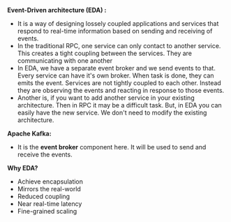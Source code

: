 **Event-Driven architecture (EDA) :**
       
* It is a way of designing lossely coupled applications and services that respond to real-time information based on sending and receiving of events. 
* In the traditional RPC, one service can only contact to another service. This creates a tight coupling between the services. They are communicating with one another
* In EDA, we have a separate event broker and we send events to that. Every service can have it's own broker. When task is done, they can emits the event. Services are not tightly coupled to each other. Instead they are observing the events and reacting in response to those events.
* Another is, if you want to add another service in your existing architecture. Then in RPC it may be a difficult task. But, in EDA you can easily have the new service. We don't need to modify the existing architecture.

**Apache Kafka:**
* It is the **event broker** component here. It will be used to send and receive the events.

**Why EDA?**
* Achieve encapsulation
* Mirrors the real-world
* Reduced coupling
* Near real-time latency
* Fine-grained scaling
